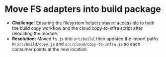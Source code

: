 # Move FS adapters into build package

- **Challenge:** Ensuring the filesystem helpers stayed accessible to both the build copy workflow and the cloud copy-to-infra script after relocating the module.
- **Resolution:** Moved `fs.js` into `src/build`, then updated the import paths in `src/build/copy.js` and `src/cloud/copy-to-infra.js` so each consumer points at the new location.
